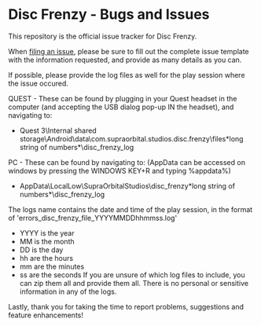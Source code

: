 # Disc Frenzy - Bugs and Issues

This repository is the official issue tracker for Disc Frenzy.

When <a href="https://github.com/FrancisTP/disc-frenzy-issues/issues/new/choose">filing an issue</a>, please be sure to fill out the complete issue template with the information requested, and provide as many details as you can.

If possible, please provide the log files as well for the play session where the issue occured. 

QUEST - These can be found by plugging in your Quest headset in the computer (and accepting the USB dialog pop-up IN the headset), and navigating to:
  - Quest 3\Internal shared storage\Android\data\com.supraorbital.studios.disc.frenzy\files\*long string of numbers*\disc_frenzy_log

PC - These can be found by navigating to: (AppData can be accessed on windows by pressing the WINDOWS KEY+R and typing %appdata%)
  - AppData\LocalLow\SupraOrbitalStudios\disc_frenzy\*long string of numbers*\disc_frenzy_log

The logs name contains the date and time of the play session, in the format of 'errors_disc_frenzy_file_YYYYMMDDhhmmss.log' 
  - YYYY is the year
  - MM is the month
  - DD is the day
  - hh are the hours
  - mm are the minutes
  - ss are the seconds
If you are unsure of which log files to include, you can zip them all and provide them all. There is no personal or sensitive information in any of the logs.

Lastly, thank you for taking the time to report problems, suggestions and feature enhancements!

